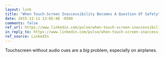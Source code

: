 ```yaml
---
layout: link
title: "When Touch-Screen Inaccessibility Becomes A Question Of Safety"
date: 2015-12-11 13:05:48 -0500
comments: false
ref_url: https://www.linkedin.com/pulse/when-touch-screen-inaccessibility-becomes-question-safety-asuncion
in_reply_to: https://www.linkedin.com/pulse/when-touch-screen-inaccessibility-becomes-question-safety-asuncion
ref_source: LinkedIn
---
```


Touchscreen without audio cues are a *big* problem, especially on airplanes.